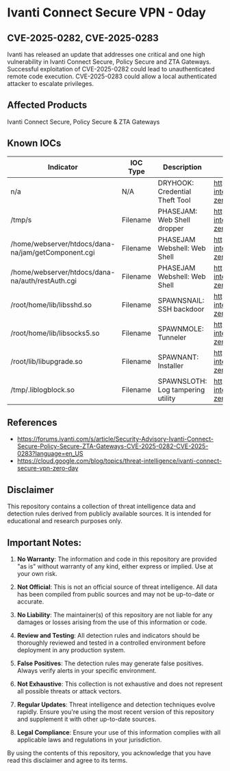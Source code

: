 # Ivanti Connect Secure VPN - 0day 
## CVE-2025-0282, CVE-2025-0283
Ivanti has released an update that addresses one critical and one high vulnerability in Ivanti Connect Secure, Policy Secure and ZTA Gateways. Successful exploitation of CVE-2025-0282 could lead to unauthenticated remote code execution. CVE-2025-0283 could allow a local authenticated attacker to escalate privileges.  

## Affected Products
Ivanti Connect Secure, Policy Secure & ZTA Gateways

## Known IOCs

| Indicator | IOC Type | Description | Source |
|-----------|----------|-------------|--------|
| n/a | N/A | DRYHOOK: Credential Theft Tool | https://cloud.google.com/blog/topics/threat-intelligence/ivanti-connect-secure-vpn-zero-day |
| /tmp/s | Filename | PHASEJAM: Web Shell dropper | https://cloud.google.com/blog/topics/threat-intelligence/ivanti-connect-secure-vpn-zero-day |
| /home/webserver/htdocs/dana-na/jam/getComponent.cgi | Filename | PHASEJAM Webshell: Web Shell | https://cloud.google.com/blog/topics/threat-intelligence/ivanti-connect-secure-vpn-zero-day |
| /home/webserver/htdocs/dana-na/auth/restAuth.cgi | Filename | PHASEJAM Webshell: Web Shell | https://cloud.google.com/blog/topics/threat-intelligence/ivanti-connect-secure-vpn-zero-day |
| /root/home/lib/libsshd.so | Filename | SPAWNSNAIL: SSH backdoor | https://cloud.google.com/blog/topics/threat-intelligence/ivanti-connect-secure-vpn-zero-day |
| /root/home/lib/libsocks5.so | Filename | SPAWNMOLE: Tunneler | https://cloud.google.com/blog/topics/threat-intelligence/ivanti-connect-secure-vpn-zero-day |
| /root/lib/libupgrade.so | Filename | SPAWNANT: Installer | https://cloud.google.com/blog/topics/threat-intelligence/ivanti-connect-secure-vpn-zero-day |
| /tmp/.liblogblock.so | Filename | SPAWNSLOTH: Log tampering utility | https://cloud.google.com/blog/topics/threat-intelligence/ivanti-connect-secure-vpn-zero-day |

## References 
* https://forums.ivanti.com/s/article/Security-Advisory-Ivanti-Connect-Secure-Policy-Secure-ZTA-Gateways-CVE-2025-0282-CVE-2025-0283?language=en_US
* https://cloud.google.com/blog/topics/threat-intelligence/ivanti-connect-secure-vpn-zero-day

## Disclaimer
This repository contains a collection of threat intelligence data and detection rules derived from publicly available sources. It is intended for educational and research purposes only.

## Important Notes:

1. **No Warranty**: The information and code in this repository are provided "as is" without warranty of any kind, either express or implied. Use at your own risk.

2. **Not Official**: This is not an official source of threat intelligence. All data has been compiled from public sources and may not be up-to-date or accurate.

3. **No Liability**: The maintainer(s) of this repository are not liable for any damages or losses arising from the use of this information or code.

4. **Review and Testing**: All detection rules and indicators should be thoroughly reviewed and tested in a controlled environment before deployment in any production system.

5. **False Positives**: The detection rules may generate false positives. Always verify alerts in your specific environment.

6. **Not Exhaustive**: This collection is not exhaustive and does not represent all possible threats or attack vectors.

7. **Regular Updates**: Threat intelligence and detection techniques evolve rapidly. Ensure you're using the most recent version of this repository and supplement it with other up-to-date sources.

8. **Legal Compliance**: Ensure your use of this information complies with all applicable laws and regulations in your jurisdiction.

By using the contents of this repository, you acknowledge that you have read this disclaimer and agree to its terms.
